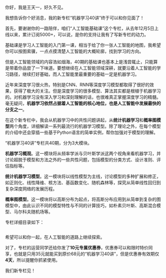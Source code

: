 <p>你好，我是王天一，好久不见。</p>
<p>我想告诉你个好消息，我的新专栏“<span class="orange">机器学习40讲</span>”终于可以和你见面了！</p>
<p>首先，要谢谢你的一路陪伴，咱们“人工智能基础课”这个专栏，从去年12月5日上线以来，累计订阅5000+，可以说，是你的支持让我有了写新专栏的动力。</p>
<p>基础课是学习人工智能的入门第一课，相当于给了你一张人工智能的地图，我希望你可以按图索骥，一点点摸清楚人工智能的大概轮廓，找到学习的方向。</p>
<p>但是人工智能领域的内容浩如烟海，40期的基础课也基本上是浅尝辄止，只能算是带着你品尝了一下味道。要想继续在人工智能领域深耕，就要沿着人工智能的学习路径，继续打好基础，而人工智能里最重要的基础一定是机器学习。</p>
<p>近年来深度学习很火热，特别是CNN、RNN等深度学习模型都取得了很好的效果，获得了极大的关注。但是深度学习的很多模型、算法其实都是根植于机器学习的。对机器学习没有深入学习和深刻理解的话，也很难真正掌握深度学习的精髓。毫无疑问，<strong>机器学习依然占据着人工智能的核心地位，也是人工智能中发展最快的分支之一</strong>。</p>
<p>在这个新专栏中，我会从机器学习中的共性问题讲起，从<strong>统计机器学习</strong>和<strong>概率图模型</strong>两个角度，详细解读一系列最流行的机器学习模型。除了理论之外，在每个模型的介绍中还会穿插一些基于Python语言的简单实例，帮你加强对于模型的理解。</p>
<p>“机器学习40讲”专栏共40期，分为3大模块。</p>
<p><strong>机器学习概观</strong>。这一模块将从频率学派与贝叶斯学派这两个视角来看机器学习，并讨论超脱于模型和方法之外的一些共性问题，包括模型的分类方式、设计准则、评估指标等。</p>
<p><strong>统计机器学习模型</strong>。这一模块将以线性模型为主线，讨论模型的多种扩展和修正，如正则化、线性降维、核方法、基函数变化、随机森林等，探究从简单线性回归到复杂深度网络的发展历程。</p>
<p><strong>概率图模型</strong>。这一模块将以高斯分布为起点，将高斯分布应用到从简单到复杂的图模型中，由此认识不同的模型特性与不同的计算技巧，如朴素贝叶斯、高斯混合模型、马尔科夫随机场等。</p>
<p>专栏详细目录如下：</p>
<p>  <img src="https://static001.geekbang.org/resource/image/5d/78/5d51a2322e9cf8bce991fdfbb952da78.jpg" alt=""></p>
<p>希望可以和你一起，在人工智能的道路上继续探索。</p>
<p>对了，专栏的运营同学还给你发了<strong>10元专属优惠券</strong>，优惠券可以和限时特价同享，也就是只用35元就能买到原价68元的“机器学习40讲”，但是优惠券有效期仅<strong>4天</strong>，所以提醒你抓紧使用。</p>
<p>我们新专栏见！</p>
<!-- [[[read_end]]] -->
<p><a href="https://time.geekbang.org/column/intro/97?utm_source=app&amp;utm_medium=62&amp;utm_campaign=97-presell&amp;utm_content=new-article"><img src="https://static001.geekbang.org/resource/image/35/18/355b6c6ffaec827191b09dfdcecf8618.jpg" alt=""></a></p>
